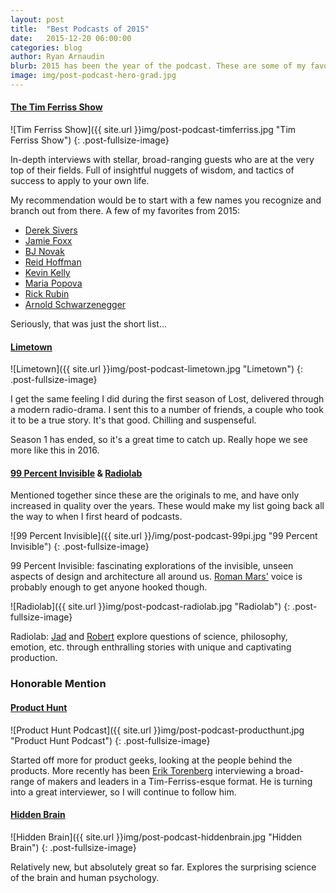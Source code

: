 ```yaml
---
layout: post
title:  "Best Podcasts of 2015"
date:   2015-12-20 06:00:00
categories: blog
author: Ryan Arnaudin
blurb: 2015 has been the year of the podcast. These are some of my favorites.
image: img/post-podcast-hero-grad.jpg
---
```


#### [The Tim Ferriss Show](http://fourhourworkweek.com/podcast/)

![Tim Ferriss Show]({{ site.url }}img/post-podcast-timferriss.jpg "Tim Ferriss Show")
{: .post-fullsize-image}

In-depth interviews with stellar, broad-ranging guests who are at the very top of their fields. Full of insightful nuggets of wisdom, and tactics of success to apply to your own life. 

My recommendation would be to start with a few names you recognize and branch out from there. A few of my favorites from 2015:

- [Derek Sivers](http://fourhourworkweek.com/2015/12/14/derek-sivers-on-developing-confidence-finding-happiness-and-saying-no-to-millions/)
- [Jamie Foxx](http://fourhourworkweek.com/2015/12/06/jamie-foxx/)
- [BJ Novak](http://fourhourworkweek.com/2015/11/25/bj-novak/)
- [Reid Hoffman](http://fourhourworkweek.com/2015/08/31/the-oracle-of-silicon-valley-reid-hoffman-plus-michael-mccullough/)
- [Kevin Kelly](http://fourhourworkweek.com/2015/08/07/kevin-kelly-on-artificial-intelligence-and-designer-babies/)
- [Maria Popova](http://fourhourworkweek.com/2015/07/24/maria-popova-starting-a-successful-blog/)
- [Rick Rubin](http://fourhourworkweek.com/2015/05/15/rick-rubin/)
- [Arnold Schwarzenegger](http://fourhourworkweek.com/2015/02/02/arnold-schwarzenegger/)

Seriously, that was just the short list...

#### [Limetown](http://www.limetownstories.com/)

![Limetown]({{ site.url }}img/post-podcast-limetown.jpg "Limetown")
{: .post-fullsize-image}

I get the same feeling I did during the first season of Lost, delivered through a modern radio-drama. I sent this to a number of friends, a couple who took it to be a true story. It's that good. Chilling and suspenseful. 

Season 1 has ended, so it's a great time to catch up. Really hope we see more like this in 2016. 

#### [99 Percent Invisible](http://99percentinvisible.org/) & [Radiolab](http://www.radiolab.org/)

Mentioned together since these are the originals to me, and have only increased in quality over the years. These would make my list going back all the way to when I first heard of podcasts. 

![99 Percent Invisible]({{ site.url }}/img/post-podcast-99pi.jpg "99 Percent Invisible")
{: .post-fullsize-image}

99 Percent Invisible: fascinating explorations of the invisible, unseen aspects of design and architecture all around us. [Roman Mars'](https://twitter.com/romanmars) voice is probably enough to get anyone hooked though. 

![Radiolab]({{ site.url }}img/post-podcast-radiolab.jpg "Radiolab")
{: .post-fullsize-image}

Radiolab: [Jad](https://twitter.com/JadAbumrad) and [Robert](https://twitter.com/rkrulwich) explore questions of science, philosophy, emotion, etc. through enthralling stories with unique and captivating production. 

### Honorable Mention

#### [Product Hunt](https://soundcloud.com/product-hunt)

![Product Hunt Podcast]({{ site.url }}img/post-podcast-producthunt.jpg "Product Hunt Podcast")
{: .post-fullsize-image}

Started off more for product geeks, looking at the people behind the products. More recently has been [Erik Torenberg](https://twitter.com/eriktorenberg) interviewing a broad-range of makers and leaders in a Tim-Ferriss-esque format. He is turning into a great interviewer, so I will continue to follow him. 

#### [Hidden Brain](http://www.npr.org/podcasts/510308/hidden-brain)

![Hidden Brain]({{ site.url }}img/post-podcast-hiddenbrain.jpg "Hidden Brain")
{: .post-fullsize-image}

Relatively new, but absolutely great so far. Explores the surprising science of the brain and human psychology. 

